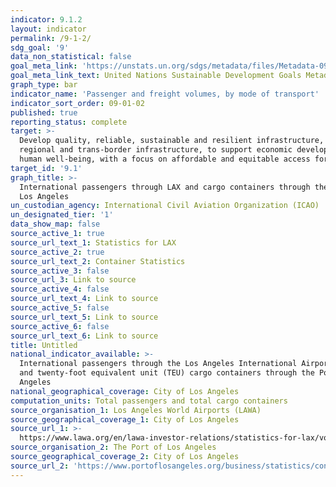 ```yaml
---
indicator: 9.1.2
layout: indicator
permalink: /9-1-2/
sdg_goal: '9'
data_non_statistical: false
goal_meta_link: 'https://unstats.un.org/sdgs/metadata/files/Metadata-09-01-02.pdf'
goal_meta_link_text: United Nations Sustainable Development Goals Metadata (PDF 375 KB)
graph_type: bar
indicator_name: 'Passenger and freight volumes, by mode of transport'
indicator_sort_order: 09-01-02
published: true
reporting_status: complete
target: >-
  Develop quality, reliable, sustainable and resilient infrastructure, including
  regional and trans-border infrastructure, to support economic development and
  human well-being, with a focus on affordable and equitable access for all
target_id: '9.1'
graph_title: >-
  International passengers through LAX and cargo containers through the Port of
  Los Angeles
un_custodian_agency: International Civil Aviation Organization (ICAO)
un_designated_tier: '1'
data_show_map: false
source_active_1: true
source_url_text_1: Statistics for LAX
source_active_2: true
source_url_text_2: Container Statistics
source_active_3: false
source_url_3: Link to source
source_active_4: false
source_url_text_4: Link to source
source_active_5: false
source_url_text_5: Link to source
source_active_6: false
source_url_text_6: Link to source
title: Untitled
national_indicator_available: >-
  International passengers through the Los Angeles International Airport (LAX)
  and twenty-foot equivalent unit (TEU) cargo containers through the Port of Los
  Angeles
national_geographical_coverage: City of Los Angeles
computation_units: Total passengers and total cargo containers
source_organisation_1: Los Angeles World Airports (LAWA)
source_geographical_coverage_1: City of Los Angeles
source_url_1: >-
  https://www.lawa.org/en/lawa-investor-relations/statistics-for-lax/volume-of-air-traffic
source_organisation_2: The Port of Los Angeles
source_geographical_coverage_2: City of Los Angeles
source_url_2: 'https://www.portoflosangeles.org/business/statistics/container-statistics'
---
```

